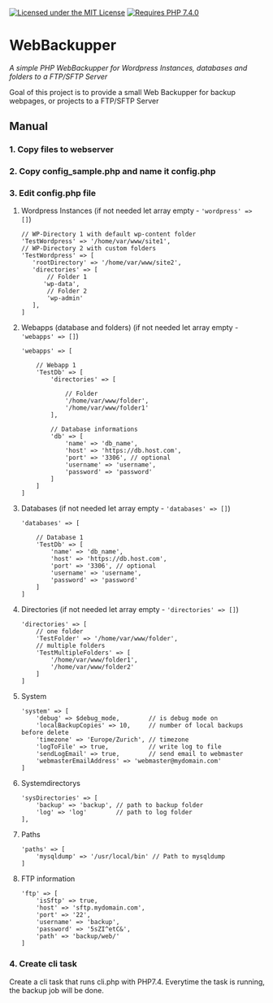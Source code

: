 [![Licensed under the MIT License](https://img.shields.io/badge/License-MIT-blue.svg)](https://github.com/lbuchs/WebAuthn/blob/master/LICENSE)
[![Requires PHP 7.4.0](https://img.shields.io/badge/PHP-7.4.0-green.svg)](https://php.net)

# WebBackupper
*A simple PHP WebBackupper for Wordpress Instances, databases and folders to a FTP/SFTP Server*

Goal of this project is to provide a small Web Backupper for backup webpages, or projects to a FTP/SFTP Server 

## Manual
### 1. Copy files to webserver
### 2. Copy config_sample.php and name it config.php
### 3. Edit config.php file 
1. Wordpress Instances (if not needed let array empty - ```'wordpress' => []```)
    ```
    // WP-Directory 1 with default wp-content folder
   'TestWordpress' => '/home/var/www/site1',
   // WP-Directory 2 with custom folders
   'TestWordpress' => [
       'rootDirectory' => '/home/var/www/site2',
       'directories' => [
           // Folder 1
          'wp-data',
           // Folder 2
           'wp-admin'
       ],
   ]
    ```
2. Webapps (database and folders) (if not needed let array empty - ```'webapps' => []```)
    ```
    'webapps' => [
   
        // Webapp 1
        'TestDb' => [
            'directories' => [
            
                // Folder
                '/home/var/www/folder',
                '/home/var/www/folder1'
            ],
   
            // Database informations
            'db' => [
                'name' => 'db_name',
                'host' => 'https://db.host.com',
                'port' => '3306', // optional
                'username' => 'username',
                'password' => 'password'
            ]
        ]
   ]
   ```
3. Databases (if not needed let array empty - ```'databases' => []```)
    ```
    'databases' => [
    
        // Database 1
        'TestDb' => [
            'name' => 'db_name',
            'host' => 'https://db.host.com',
            'port' => '3306', // optional
            'username' => 'username',
            'password' => 'password'
        ]
   ]
   ```
4. Directories (if not needed let array empty - ```'directories' => []```)
    ```
    'directories' => [
        // one folder
        'TestFolder' => '/home/var/www/folder',
        // multiple folders
        'TestMultipleFolders' => [
            '/home/var/www/folder1',
            '/home/var/www/folder2'
        ]
    ]
   ```
5. System
    ```
    'system' => [
        'debug' => $debug_mode,        // is debug mode on
        'localBackupCopies' => 10,     // number of local backups before delete
        'timezone' => 'Europe/Zurich', // timezone
        'logToFile' => true,           // write log to file
        'sendLogEmail' => true,        // send email to webmaster
        'webmasterEmailAddress' => 'webmaster@mydomain.com'
    ]
   ```
6. Systemdirectorys
    ```
    'sysDirectories' => [
        'backup' => 'backup', // path to backup folder
        'log' => 'log'        // path to log folder
    ],
   ```
7. Paths
    ```
    'paths' => [
        'mysqldump' => '/usr/local/bin' // Path to mysqldump
   ]
   ```
8. FTP information
    ```
    'ftp' => [
        'isSftp' => true,
        'host' => 'sftp.mydomain.com',
        'port' => '22',
        'username' => 'backup',
        'password' => '5sZI^etC&',
        'path' => 'backup/web/'
   ]
   ```

### 4. Create cli task
Create a cli task that runs cli.php with PHP7.4. Everytime the task is running, the backup job will be done.
